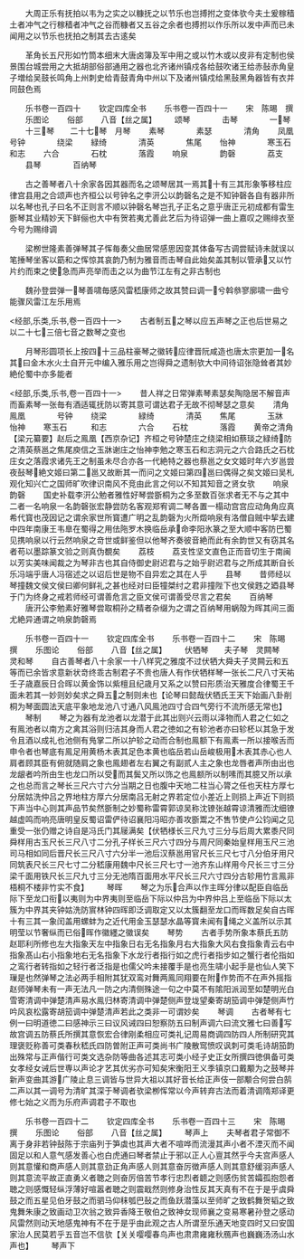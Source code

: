 <!-- { "loadSidebar": true } -->
　　大周正乐有抚拍以韦为之实之以糠抚之以节乐也岂搏拊之变体欤今夫土爰稼穑土者冲气之行稼穑者冲气之谷而糠者又五谷之余者也搏拊以作乐所以发中声而已未闻用之以节乐也抚拍之制其去古逺矣

　　革角长五尺形如竹筒本细末大唐卤簿及军中用之或以竹木或以皮非有定制也侯景围台城尝用之大抵胡部俗部通用之器也北齐诸州镇戍各给鼓吹诸王给赤鼔赤角皇子増给吴鼓长鸣角上州刺史给青鼓青角中州以下及诸州镇戍给黑鼔黑角器皆有衣并同鼓色焉

　　乐书卷一百四十
　　钦定四库全书
　　乐书卷一百四十一
　　宋　陈晹　撰
　　乐图论
　　俗部
　　八音【丝之属】
　　颂琴　　　　击琴　　　　一琴
　　十三琴　　二十七琴　月琴
　　素琴　　　　素瑟　　　　清角
　　凤凰　　　　号钟　　　　绕梁
　　緑绮　　　　清英　　　　焦尾
　　怡神　　　　寒玉石　　　和志
　　六合　　　　石枕　　　　落霞
　　响泉　　　　韵磬　　　　荔支
　　县琴　　　　百纳琴

　　古之善琴者八十余家各因其器而名之颂琴居其一焉其十有三其形象筝移柱应律宫县用之合颂声也齐桓公以号钟名之李汧公以韵磬名之是不知钟磬各自有器非所以名琴也孔子曰名不正则言不顺以钟磬名琴岂孔子正名之意乎唐正元初成都有雷生斵琴其业精妙天下鲜俪也大中有贺若夷尤善此艺后为待诏弹一曲上嘉叹之赐绯衣至今号为赐绯调

　　梁栁世隆素善弹琴其子恽毎奏父曲居常感思因变其体备写古调尝赋诗未就误以笔捶琴坐客以筯和之恽惊其哀韵乃制为雅音而击琴自此始矣盖其制以管承又以竹片约而束之使急而声亮举而击之以为曲节江左有之非古制也

　　魏孙登尝弹一琴善啸毎感风雷嵇康师之故其赞曰调一兮斡叅寥廓啸一曲兮能骤风雷江左乐用焉

<经部,乐类,乐书,卷一百四十一>
　　古者制五之琴以应五声琴之正也后世易之以二十七三倍七音之数琴之变也



　　月琴形圆项长上按四十三品柱豪琴之徽转应律晋阮咸造也唐太宗更加一名其曰金木水火土自开元中编入雅乐用之岂得舜之遗制欤大中间待诏张隐耸者其妙絶伦蜀中亦多能者

<经部,乐类,乐书,卷一百四十一>
　　昔人祥之日常弹素琴素瑟矣陶隐居不解音声而畜素琴一张毎有酒适辄抚防以寄其意可谓达君子无故不彻琴瑟之意矣
　　清角　　　　鳯凰　　　　号钟
　　绕梁　　　　緑绮　　　　清英
　　焦尾　　　　玉牀　　　　怡神
　　寒玉石　　　和志　　　　六合
　　石枕　　　　落霞
　　黄帝之清角【梁元纂要】赵后之鳯凰【西京杂记】齐桓之号钟楚庄之绕梁相如蔡琰之緑绮防之清英蔡邕之焦尾庾信之玉牀谢庄之怡神李勉之寒玉石和志洞元之六合路氏之石枕庄女之落霞求诸先王之制虽未尽合亦各一代絶特之器也蔡邕之女文姬时年六岁邕尝夜鼔琴絶文姬曰第二邕又故断其一而问之文姬曰第四邕曰偶得之矣文姬曰吴札观化知兴亡之国师旷吹律识南风不竞由此言之何以不知其知音之贤女欤
　　响泉　　韵磬
　　国史补载李汧公勉者雅性好琴尝斵桐为之多至数百张求者无不与之其中二者一名响泉一名韵磬张宏静尝防名客观郑宥调二琴各置一榻动宫宫应动角角应真希代寳也茂因记之谓余家世所寳遭广明之乱韵磬为火所燬响泉有洛僧自贼中挈去建中四年南康王韦臯在蜀得之用佉陁罗木换临岳承命李阳氷篆之至大顺中客防巴蜀见携响泉以行云然响泉之竒世或鲜鉴但以他琴齐奏彼音絶而此有余韵世又有窃其名者苟以墨踪篆文验之则真伪覩矣
　　荔枝
　　荔支性坚文直色正而音切生于南闽以芳实美味闻裁之为琴非古也其自侍御史尉迟君与之始乎尉迟君与之所成其断自长乐冯端乎唐人冯宿述之以诏后世是物不自异宏之其在人乎
　　县琴
　　昔师经以琴撞魏文侯文侯曰卿何鲜礼之甚也经对曰臣犝桀纣之君非撞陛下也文侯韪之廼县琴于门为终身之戒若师经可谓善危言之臣文侯可谓善受尽言之君矣
　　百纳琴
　　唐汧公李勉素好雅琴尝取桐孙之精者杂缀为之谓之百纳琴用蜗殻为晖其间三面尤絶异通谓之响泉韵磬焉

　　乐书卷一百四十一
　　钦定四库全书
　　乐书卷一百四十二
　　宋　陈晹　撰
　　乐图论
　　俗部
　　八音【丝之属】
　　伏牺琴　　夫子琴　灵闗琴　　灵和琴
　　自古善琴者八十余家一十八样究之雅度不过伏牺大舜夫子灵闗云和五等而已余皆求意新状竒终乖古制君子不贵也唐人有作伏牺样琴一张长二尺八寸天祐壬子歳嘉辰日合晖以黄金饰以紫檀且纪歳月又系之以赞曰形质治天雅度合律蜀王千面未若其一妙则妙矣求之舜五之制则未也【论琴曰懿哉伏牺氏王天下始画八卦削桐为琴面圆法天底平象地龙池八寸通八风鳯池四寸合四气旁行不流所感无常也】
　　琴制
　　琴之为器有龙池者以龙潜于此其出则兴云雨以泽物而人君之仁如之有鳯池者以南方之禽其浴则归洁其身而人君之徳如之有轸池者亦曰轸柸以其急于发令且酒以成礼也池侧有鳬掌二所以护轸之动而合制也鳯额下有鳯素一所以接喉舌而申令者也琴底有鳯足用黄杨木表其足色本黄也临岳若山岳峻极用木表其赤心也人肩者顾其臣有俯就随肩之象也鳯翅者左右翼之有副贰人主之象也龙唇者声所由出也龙龈者吟所由生也龙口所以受而其鬓又所以饰之也鳯额所以制嗉而其臆又所以承之也总而言之琴长三尺六寸六分当期之日也腹中天地二柱当心膂之任也天柱方厚七分居姑洗仲吕之界地柱方厚六分居南吕无射之界若定位小差近上则损上声近下则损下声当中心则其声品节矣然斵制之妙蜀称雷霄郭谅吴称沈镣张越霄谅清雅而沈细镣越虚鸣而响亮唐明皇反蜀诏雷俨待诏襄阳冯昭亦善攻斵鬻之不售节使卢公钧闻之见重受一张仍赠之诗自是冯氏门其屦满矣【伏牺様长三尺九寸三分与后周大累黍尺同舜样用古玉尺长三尺八寸二分孔子样长三尺六寸四分与周尺同秦始皇样用玉尺三池司马相如同后晋尺长三尺八寸六分半一池后汉蔡邕用官尺长三尺七寸八分伯牙用尺同筑表尺长三尺七寸二分嵇康用魏中尺长三尺七寸一池齐东山样用今尺长三寸三分梁千面用铁尺长三尺九寸三分无池隋百面用水平尺长三尺六寸四分古轸用竹言鳯非梧桐不楼非竹实不食】
　　琴晖
　　琴之为乐合声以作主晖分律以配臣自临岳际下至龙口衔以夷则为中界夷则至临岳下际以仲吕为中界仲吕上至临岳下际以太簇为中界其夹钟姑洗防賔林钟四晖即泛调取定又以太簇翻至龙口而晖数足矣自古晖十有三其一象闰盖用螺蚌为之近代用金玉瑟瑟水晶等寳未闻有绳之义盖所以示其明莹以节奢纵而已俗晖作徽纆之徽误矣
　　琴势
　　古者手势所象本蔡氏五防赵耶利所修也左大指象天左中指象日右无名指象月右大指象大风右食指象青云右中指象髙山右小指象地右无名指象下水龙行者指行如之虎行者指步如之蟹行者伦指如之鸾行者转指如之轻行者泛指是也儒父吟未接覆手是也亮生啸小起手是也仙人笑下璅是也然弹琴之法必两手相附其犹双鸾对舞两鳯同翔要在附作势而不在声外摇指赵师弹琴未有一声无法凡一防之内清侧殊途一句之中莫不有隂阳派润至如楚明光白雪寄清调中弹楚清声易水鳯归林寄清调中弹楚侧声登垅望秦寄胡笳调中弹楚侧声竹吟风哀松露寄胡笳调中弹楚清声若此之类非一可谓妙矣
　　琴调
　　古者琴有七例一曰明道徳二曰感神示三曰议风诫四曰恕察防五曰制声调六曰流文雅七曰善写故宫调五防蔡氏所撰其意恢宏合律刚柔相应可类礼记周易商调四防四人所制研究其理褒贬称善可类春秋嵇氏四防曽附正声可类尚书广陵散窎愤叹讽刺可类毛诗胡笳韵出殊常与正声偕行可类文选杂防等曲各述其志可类小经子史正女所撰四徳俱备可类女孝经女诫后世専以声论才艺其优劣亦可知矣宋衡阳王义季镇京口戴颙为之鼓琴并新声变曲其游广陵止息三调皆与世异大祖以其好音长给正声伎一部颙合何尝白鹄二声以其一调号为清旷其深于琴调者欤梁栁恽常以今声转弃古法而着清调隋郑译更修七始之义而为乐府声调君子不取也

　　乐书卷一百四十二
　　钦定四库全书
　　乐书卷一百四十三
　　宋　陈晹　撰
　　乐图论
　　俗部
　　八音【丝之属】
　　琴声上
　　夫琴者君子常御不离于身非若钟鼔陈于宗庙列于笋虡也其声大者不喧哗而流漫其声小者不湮灭而不闻固足以和人意气感发善心也白虎通曰琴者禁止于邪以正人心亶其然乎今夫宫声感人则其意懽和商声感人则其意劲正角声感人则其意奋厉徴声感人则其意舒缓羽声感人则其意流平故正直勇义者聴之则奋厉倍苦节孝行忠烈者聼之则感伤贫苦孀孤抱怨者聴之则感慨轻纵浮薄好喧嚣者聴之则震戢然则修身治性反其天真有不在于是乎虞舜鼓之而五星见伯牙鼓之而驷马仰秣瓠巴鼔之而鱼跃潜藻以至师旷之致鹤舞贺韬之致鬼舞朱康之致画动卫次翁之致异香降王敬伯之致神女现师襄之变易寒暑孙登之感动风雷然则动天地感鬼神有不在于是乎由此观之古人所谓至乐通天地变四时又曰安国家治人民莫若乎五音岂不信欤【关关嘤嘤春鸟声也肃肃雍雍秋鴈声也巍巍汤汤山水声也】
　　琴声下
